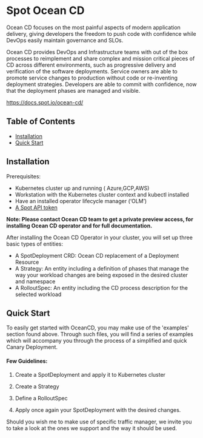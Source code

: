 # Spot Ocean CD 

Ocean CD focuses on the most painful aspects of modern application delivery, giving developers the freedom to push code with confidence while DevOps easily maintain governance and SLOs.

Ocean CD provides DevOps and Infrastructure teams with out of the box processes to reimplement and share complex and mission critical pieces of CD across different environments, such as progressive delivery and verification of the software deployments. Service owners are able to promote service changes to production without code or re-inventing deployment strategies. Developers are able to commit with confidence, now that the deployment phases are managed and visible.

https://docs.spot.io/ocean-cd/

## Table of Contents

- [Installation](#installation)
- [Quick Start](#quick-start)

## Installation

Prerequisites:
- Kubernetes cluster up and running ( Azure,GCP,AWS)
- Workstation with the Kubernetes cluster context and kubectl installed
- Have an installed operator lifecycle manager (‘OLM’)
- [A Spot API token](https://docs.spot.io/administration/api/create-api-token)

**Note: Please contact Ocean CD team to get a private preview access, for installing Ocean CD operator and for full documentation.**

After installing the Ocean CD Operator in your cluster, you will set up three basic types of entities:

- A SpotDeployment CRD: Ocean CD replacement of a Deployment Resource
- A Strategy: An entity including a definition of phases that manage the way your workload changes are being exposed in the desired cluster and namespace
- A RolloutSpec: An entity including the CD process description for the selected workload

## Quick Start

To easily get started with OceanCD, you may make use of the 'examples' section found above. 
Through such files, you will find a series of examples which will accompany you through the process of a simplified and quick Canary Deployment. 

#### Few Guidelines:

1. Create a SpotDeployment and apply it to Kubernetes cluster
2. Create a Strategy
3. Define a RolloutSpec

4. Apply once again your SpotDeployment with the desired changes. 

Should you wish me to make use of specific traffic manager, we invite you to take a look at the ones we support and the way it should be used. 


